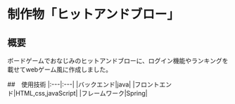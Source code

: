 # 制作物「ヒットアンドブロー」

## 概要
ボードゲームでおなじみのヒットアンドブローに、ログイン機能やランキングを載せてwebゲーム風に作成しました。

##　使用技術
|:---|:---|
|バックエンド|java|
|フロントエンド|HTML,css,javaScript|
|フレームワーク|Spring|
